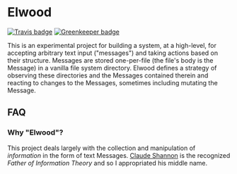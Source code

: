 # Elwood

[![Travis badge](https://travis-ci.org/zacharytamas/elwood.svg?branch=master)](https://travis-ci.org/)
[![Greenkeeper badge](https://badges.greenkeeper.io/zacharytamas/elwood.svg)](https://greenkeeper.io/)

This is an experimental project for building a system, at a high-level, for accepting arbitrary text input ("messages") and taking actions based on their structure. Messages are stored one-per-file (the file's body is the Message) in a vanilla file system directory. Elwood defines a strategy of observing these directories and the Messages contained therein and reacting to changes to the Messages, sometimes including mutating the Message.

## FAQ

### Why "Elwood"?

This project deals largely with the collection and manipulation of _information_ in the form of text Messages. [Claude Shannon](https://en.wikipedia.org/wiki/Claude_Shannon) is the recognized _Father of Information Theory_ and so I appropriated his middle name.
